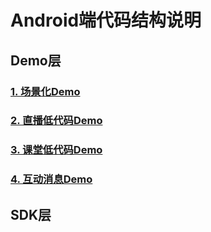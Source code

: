 # Android端代码结构说明



## Demo层

### [1. 场景化Demo](Demo/scene-demo)

### [2. 直播低代码Demo](Demo/liveroom-demo)

### [3. 课堂低代码Demo](Demo/classroom-demo)

### [4. 互动消息Demo](Demo/chatroom-demo)



## SDK层
